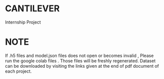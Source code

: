 # CANTILEVER
Internship Project
# NOTE 
If .h5 files and model.json files does not open or becomes invalid , Please run the google colab files . Those files will be freshly regenerated. Dataset can be downloaded by visiting the links given at the end of pdf document of each project.
